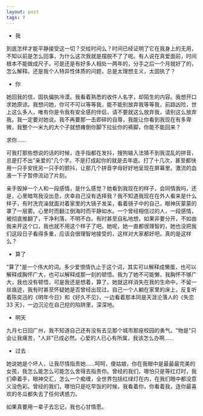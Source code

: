 ```yaml
---
layout: post
tags: Y
---
```


- 我

到底怎样才能平静接受这一切？交给时间么？时间已经证明了它在我身上的无用，不知以前是怎么回事，为什么这次我就是摆脱不了了呢。有人说在真爱面前，时间根本不能做成尺子。可是还是有好多人相处一两年的，分手之后一个月就好了的，怎么解释。还是我个人特异性体质的问题，总是太理想主义，太固执了？

- 你

她回我的信，固执偏执冷漠。我看着熟悉的收件人名字，却陌生的内容。我想开口求她原谅。我想问她，你可不可以等等我，能不能别放弃我等等我，前路凶险，世上这么多人，唯有你是令我有安全感的伴侣，请不要就这么放弃我，请别这么放弃我。我一定要对她说。我不再要那一击即碎的自尊，我能让你看到我现在有多卑微，我整个一米九的大个子就想瘫倒你脚下拉扯你的裤脚，你能不能回来？

求你……

可我打那些想说的话的时候，连手指都在发抖，搜狗输入法猜不到我混乱的拼音，总是打不出"亲爱的"几个字。不是打成起你的就是去年底。打了十几次，甚至都快用一只手安抚另一只手的颤抖，让那几个拼音字母好好地呈现在屏幕里。激流的血液一下子暂停流动了片刻。

亲手毁掉一个人和一段感情，是什么感觉？她看到我现在的样子，会同情我吗，还是，心里暗骂我没出息，庆幸自己没有选择我？我不知道我现在在外人看来是什么样子，有时洗完澡就面对着家里的大镜子发呆，看着镜子中的自己，眼神灰蒙蒙的罩了一层雾。心里时而翻江倒海时而平静如水。一个曾经相信过的人，一段感情，被彻底推翻了，干净利落，不明不白。有时甚至自私地想，如果非要分开，不如由我来开这个口，我也就不用这个样子了吧。她呢，她一直都很理智的，她也没把我们这段日子看得多重，应该会很理智地接受的，这样对大家都好吧。真的是这样么？

- 算了

"算了"是一个伟大的词。多少爱恨情仇止于这个词，其实可以解释成懒蛋，也可以解释成胸怀广大，也可以解释成那一刻的顿悟。我为了她不可能懒，我胸怀不够广大，我也没有顿悟，可是我还是想着，算了。她就这样消失在我的生命中，不留一丝痕迹，我有时甚至怀疑她是否曾经出现过。自己一个人躺在家里的床上，反复听着陈奕迅的《明年今日》和《好久不见》，一边看着那本同是天涯沦落人的《失恋 33 天》，一边沉沦在自己挖的陷阱里，深深地。

- 明天

九月七日回广州，我不知道自己还有没有去见那个城市那座校园的勇气。"物是"只会让我痛苦，"人非"已成必然。心爱的人已心有所属，我该怎么办啊……

- 过去

她说她是个坏人，让我尽情指责她……呵呵，傻姑娘，你在我眼中是最最最完美的女孩，我怎么能怎么可能怎么舍得去指责你。曾经的我们，哪怕只是等红灯时，我们牵着手，眼神交汇，怎么一个痴缠，全世界包括红绿灯在内，在我们眼中都没意义没色彩。曾经的我们，哪怕只是吃早饭的时候，我看着你，你看着我，连你最喜欢的冬瓜都失去了任何诱惑力。

如果真要用一辈子去忘记，我也心甘情愿。
